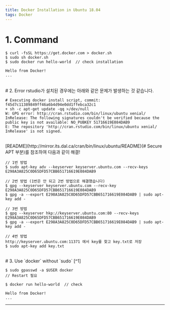 ```yaml
---
title: Docker Installation in Ubuntu 18.04
tags: Docker
---
```


<!--more-->

# 1. Command
    $ curl -fsSL https://get.docker.com > docker.sh
    $ sudo sh docker.sh
    $ sudo docker run hello-world  // check installation

    Hello from Docker!
    ...

<br>
# 2. Error
rstudio가 설치된 경우에는 아래와 같은 문제가 발생하는 것 같습니다.

    # Executing docker install script, commit: f45d7c11389849ff46a6b4d94e0dd1ffebca32c1
    + sh -c apt-get update -qq >/dev/null
    W: GPG error: http://cran.rstudio.com/bin/linux/ubuntu xenial/ InRelease: The following signatures couldn't be verified because the public key is not available: NO_PUBKEY 51716619E084DAB9
    E: The repository 'http://cran.rstudio.com/bin/linux/ubuntu xenial/ InRelease' is not signed.

<br>
[README](http://mirror.its.dal.ca/cran/bin/linux/ubuntu/README)(# Secure APT 부분)를 참조하여 다음과 같이 해결!

    // 1번 방법
    $ sudo apt-key adv --keyserver keyserver.ubuntu.com --recv-keys E298A3A825C0D65DFD57CBB651716619E084DAB9

    // 2번 방법 (1번은 안 되고 2번 방법으로 해결했습니다)
    $ gpg --keyserver keyserver.ubuntu.com --recv-key E298A3A825C0D65DFD57CBB651716619E084DAB9
    $ gpg -a --export E298A3A825C0D65DFD57CBB651716619E084DAB9 | sudo apt-key add -

    // 3번 방법
    $ gpg --keyserver hkp://keyserver.ubuntu.com:80 --recv-keys E298A3A825C0D65DFD57CBB651716619E084DAB9
    $ gpg -a --export E298A3A825C0D65DFD57CBB651716619E084DAB9 | sudo apt-key add -

    // 4번 방법
    http://keyserver.ubuntu.com:11371 에서 key를 찾고 key.txt로 저장
    $ sudo apt-key add key.txt

<br>
# 3. Use `docker` without `sudo` [^1]

    $ sudo gpasswd -a $USER docker
    // Restart 필요

    $ docker run hello-world  // check

    Hello from Docker!
    ...
    
---

[^1]: [https://askubuntu.com/questions/477551/how-can-i-use-docker-without-sudo](https://askubuntu.com/questions/477551/how-can-i-use-docker-without-sudo)
